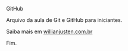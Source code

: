GitHub

Arquivo da aula de Git e GitHub para iniciantes.

Saiba mais em [willianjusten.com.br](http://willianjusten.com.br)

Fim.